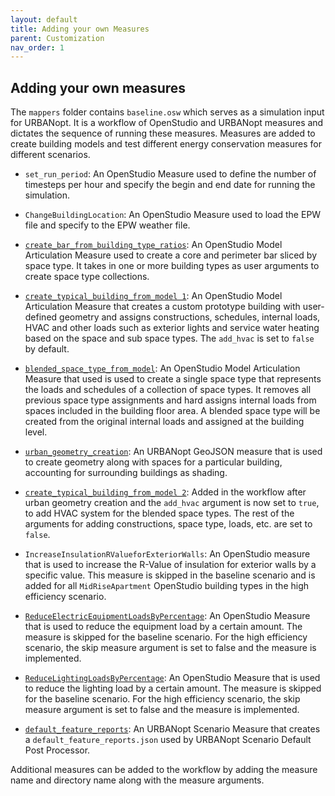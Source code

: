 ```yaml
---
layout: default
title: Adding your own Measures
parent: Customization
nav_order: 1
---
```


## Adding your own measures

The `mappers` folder contains `baseline.osw` which serves as a simulation input for URBANopt. It is a workflow of OpenStudio and URBANopt measures and dictates the sequence of running these measures. Measures are added to create building models and test different energy conservation measures for different scenarios.

- `set_run_period`: An OpenStudio Measure used to define the number of timesteps per hour and specify the begin and end date for running the simulation.

- `ChangeBuildingLocation`: An OpenStudio Measure used to load the EPW file and specify to the EPW weather file.

- [`create_bar_from_building_type_ratios`](https://github.com/NREL/openstudio-model-articulation-gem/tree/develop/lib/measures/create_bar_from_building_type_ratios): An OpenStudio Model Articulation Measure used to create a core and perimeter bar sliced by space type. It takes in one or more building types as user arguments to create space type collections.

- [`create_typical_building_from_model 1`](https://github.com/NREL/openstudio-model-articulation-gem/tree/develop/lib/measures/create_typical_building_from_model): An OpenStudio Model Articulation Measure that creates a custom prototype building with user-defined geometry and assigns constructions, schedules, internal loads, HVAC and other loads such as exterior lights and service water heating based on the space and sub space types. The `add_hvac` is set to `false` by default.

- [`blended_space_type_from_model`](https://github.com/NREL/openstudio-model-articulation-gem/tree/develop/lib/measures/blended_space_type_from_model): An OpenStudio Model Articulation Measure that used is used to create a single space type that represents the loads and schedules of a collection of space types. It removes all previous space type assignments and hard assigns internal loads from spaces included in the building floor area. A blended space type will be created from the original internal loads and assigned at the building level.

- [`urban_geometry_creation`](https://github.com/urbanopt/urbanopt-geojson-gem/tree/develop/lib/measures/urban_geometry_creation):
  An URBANopt GeoJSON measure that is used to create geometry along with spaces for a particular building,
  accounting for surrounding buildings as shading.

- [`create_typical_building_from_model
  2`](https://github.com/NREL/openstudio-model-articulation-gem/tree/develop/lib/measures/create_typical_building_from_model):
  Added in the workflow after urban geometry creation and the `add_hvac` argument is now
  set to `true`, to add HVAC system for the blended space types. The rest of the
  arguments for adding constructions, space type, loads, etc. are set to `false`.

- `IncreaseInsulationRValueforExteriorWalls`: An OpenStudio measure that is used to
  increase the R-Value of insulation for exterior walls by a specific value. This measure
  is skipped in the baseline scenario and is added for all `MidRiseApartment` OpenStudio
  building types in the high efficiency scenario.

- [`ReduceElectricEquipmentLoadsByPercentage`](https://bcl.nrel.gov/node/84682): An OpenStudio Measure that is used to reduce the equipment load by a certain amount. The measure is skipped for the baseline scenario. For the high efficiency scenario, the skip measure argument is set to false and the measure is implemented.

- [`ReduceLightingLoadsByPercentage`](https://bcl.nrel.gov/node/84683): An OpenStudio Measure that is used to reduce the lighting load by a certain amount. The measure is skipped for the baseline scenario. For the high efficiency scenario, the skip measure argument is set to false and the measure is implemented.

- [`default_feature_reports`](https://github.com/urbanopt/urbanopt-scenario-gem/tree/develop/lib/measures/default_feature_reports): An URBANopt Scenario Measure that creates a `default_feature_reports.json` used by URBANopt Scenario Default Post Processor.

Additional measures can be added to the workflow by adding the measure name and directory name along with the measure arguments.